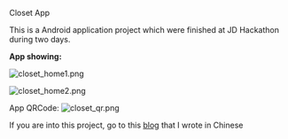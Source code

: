 Closet App

This is a Android application project which were finished at JD Hackathon during two days.

**App showing:**

![closet_home1.png](http://upload-images.jianshu.io/upload_images/1933990-41121106a5d6b296.png?imageMogr2/auto-orient/strip%7CimageView2/2/w/1240)

![closet_home2.png](http://upload-images.jianshu.io/upload_images/1933990-1b6f1e94c094a7a6.png?imageMogr2/auto-orient/strip%7CimageView2/2/w/1240)

App QRCode:
![closet_qr.png](http://upload-images.jianshu.io/upload_images/1933990-519b56c06ebf4179.png?imageMogr2/auto-orient/strip%7CimageView2/2/w/1240)

If you are into this project, go to this [blog](http://www.jianshu.com/p/3a4a0e820376) that I wrote in Chinese